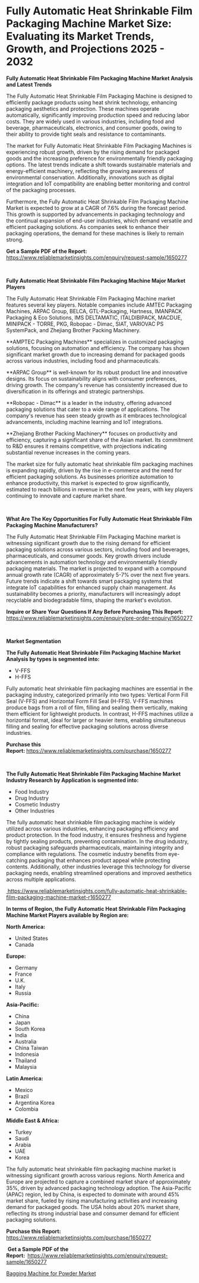 <p><h1>Fully Automatic Heat Shrinkable Film Packaging Machine Market Size: Evaluating its Market Trends, Growth, and Projections 2025 - 2032</h1></p><p><strong>Fully Automatic Heat Shrinkable Film Packaging Machine Market Analysis and Latest Trends</strong></p>
<p><p>The Fully Automatic Heat Shrinkable Film Packaging Machine is designed to efficiently package products using heat shrink technology, enhancing packaging aesthetics and protection. These machines operate automatically, significantly improving production speed and reducing labor costs. They are widely used in various industries, including food and beverage, pharmaceuticals, electronics, and consumer goods, owing to their ability to provide tight seals and resistance to contaminants.</p><p>The market for Fully Automatic Heat Shrinkable Film Packaging Machines is experiencing robust growth, driven by the rising demand for packaged goods and the increasing preference for environmentally friendly packaging options. The latest trends indicate a shift towards sustainable materials and energy-efficient machinery, reflecting the growing awareness of environmental conservation. Additionally, innovations such as digital integration and IoT compatibility are enabling better monitoring and control of the packaging processes.</p><p>Furthermore, the Fully Automatic Heat Shrinkable Film Packaging Machine Market is expected to grow at a CAGR of 7.6% during the forecast period. This growth is supported by advancements in packaging technology and the continual expansion of end-user industries, which demand versatile and efficient packaging solutions. As companies seek to enhance their packaging operations, the demand for these machines is likely to remain strong.</p></p>
<p><strong>Get a Sample PDF of the Report:&nbsp;</strong> <a href="https://www.reliablemarketinsights.com/enquiry/request-sample/1650277?utm_campaign=1894&utm_medium=2&utm_source=Github&utm_content=ia&utm_term=23032025&utm_id=fully-automatic-heat-shrinkable-film-packaging-machine">https://www.reliablemarketinsights.com/enquiry/request-sample/1650277</a></p>
<p>&nbsp;</p>
<p><strong>Fully Automatic Heat Shrinkable Film Packaging Machine Major Market Players</strong></p>
<p><p>The Fully Automatic Heat Shrinkable Film Packaging Machine market features several key players. Notable companies include AMTEC Packaging Machines, ARPAC Group, BELCA, GTL-Packaging, Hartness, IMANPACK Packaging & Eco Solutions, IMS DELTAMATIC, ITALDIBIPACK, MACDUE, MINIPACK - TORRE, PKG, Robopac - Dimac, SIAT, VARIOVAC PS SystemPack, and Zhejiang Brother Packing Machinery.</p><p>**AMPTEC Packaging Machines** specializes in customized packaging solutions, focusing on automation and efficiency. The company has shown significant market growth due to increasing demand for packaged goods across various industries, including food and pharmaceuticals. </p><p>**ARPAC Group** is well-known for its robust product line and innovative designs. Its focus on sustainability aligns with consumer preferences, driving growth. The company's revenue has consistently increased due to diversification in its offerings and strategic partnerships.</p><p>**Robopac - Dimac** is a leader in the industry, offering advanced packaging solutions that cater to a wide range of applications. The company's revenue has seen steady growth as it embraces technological advancements, including machine learning and IoT integrations.</p><p>**Zhejiang Brother Packing Machinery** focuses on productivity and efficiency, capturing a significant share of the Asian market. Its commitment to R&D ensures it remains competitive, with projections indicating substantial revenue increases in the coming years.</p><p>The market size for fully automatic heat shrinkable film packaging machines is expanding rapidly, driven by the rise in e-commerce and the need for efficient packaging solutions. As businesses prioritize automation to enhance productivity, this market is expected to grow significantly, estimated to reach billions in revenue in the next few years, with key players continuing to innovate and capture market share.</p></p>
<p>&nbsp;</p>
<p><strong>What Are The Key Opportunities For Fully Automatic Heat Shrinkable Film Packaging Machine Manufacturers?</strong></p>
<p><p>The Fully Automatic Heat Shrinkable Film Packaging Machine market is witnessing significant growth due to the rising demand for efficient packaging solutions across various sectors, including food and beverages, pharmaceuticals, and consumer goods. Key growth drivers include advancements in automation technology and environmentally friendly packaging materials. The market is projected to expand with a compound annual growth rate (CAGR) of approximately 5-7% over the next five years. Future trends indicate a shift towards smart packaging systems that integrate IoT capabilities for enhanced supply chain management. As sustainability becomes a priority, manufacturers will increasingly adopt recyclable and biodegradable films, shaping the market's evolution.</p></p>
<p><strong>Inquire or Share Your Questions If Any Before Purchasing This Report:</strong> <a href="https://www.reliablemarketinsights.com/enquiry/pre-order-enquiry/1650277?utm_campaign=1894&utm_medium=2&utm_source=Github&utm_content=ia&utm_term=23032025&utm_id=fully-automatic-heat-shrinkable-film-packaging-machine">https://www.reliablemarketinsights.com/enquiry/pre-order-enquiry/1650277</a></p>
<p>&nbsp;</p>
<p><strong>Market Segmentation</strong></p>
<p><strong>The Fully Automatic Heat Shrinkable Film Packaging Machine Market Analysis by types is segmented into:</strong></p>
<p><ul><li>V-FFS</li><li>H-FFS</li></ul></p>
<p><p>Fully automatic heat shrinkable film packaging machines are essential in the packaging industry, categorized primarily into two types: Vertical Form Fill Seal (V-FFS) and Horizontal Form Fill Seal (H-FFS). V-FFS machines produce bags from a roll of film, filling and sealing them vertically, making them efficient for lightweight products. In contrast, H-FFS machines utilize a horizontal format, ideal for larger or heavier items, enabling simultaneous filling and sealing for effective packaging solutions across diverse industries.</p></p>
<p><strong>Purchase this Report:&nbsp;</strong><a href="https://www.reliablemarketinsights.com/purchase/1650277?utm_campaign=1894&utm_medium=2&utm_source=Github&utm_content=ia&utm_term=23032025&utm_id=fully-automatic-heat-shrinkable-film-packaging-machine">https://www.reliablemarketinsights.com/purchase/1650277</a></p>
<p>&nbsp;</p>
<p><strong>The Fully Automatic Heat Shrinkable Film Packaging Machine Market Industry Research by Application is segmented into:</strong></p>
<p><ul><li>Food Industry</li><li>Drug Industry</li><li>Cosmetic Industry</li><li>Other Industries</li></ul></p>
<p><p>The fully automatic heat shrinkable film packaging machine is widely utilized across various industries, enhancing packaging efficiency and product protection. In the food industry, it ensures freshness and hygiene by tightly sealing products, preventing contamination. In the drug industry, robust packaging safeguards pharmaceuticals, maintaining integrity and compliance with regulations. The cosmetic industry benefits from eye-catching packaging that enhances product appeal while protecting contents. Additionally, other industries leverage this technology for diverse packaging needs, enabling streamlined operations and improved aesthetics across multiple applications.</p></p>
<p><a href="https://www.reliablemarketinsights.com/fully-automatic-heat-shrinkable-film-packaging-machine-market-r1650277?utm_campaign=1894&utm_medium=2&utm_source=Github&utm_content=ia&utm_term=23032025&utm_id=fully-automatic-heat-shrinkable-film-packaging-machine">&nbsp;https://www.reliablemarketinsights.com/fully-automatic-heat-shrinkable-film-packaging-machine-market-r1650277</a></p>
<p><strong>In terms of Region, the Fully Automatic Heat Shrinkable Film Packaging Machine Market Players available by Region are:</strong></p>
<p>
    <p> <strong> North America: </strong>
        <ul>
            <li>United States</li>
            <li>Canada</li>
        </ul>
        </p> 
    <p> <strong> Europe: </strong>
        <ul>
            <li>Germany</li>
            <li>France</li>
            <li>U.K.</li>
            <li>Italy</li>
            <li>Russia</li>
        </ul>
        </p> 
    <p> <strong> Asia-Pacific: </strong>
        <ul>
            <li>China</li>
            <li>Japan</li>
            <li>South Korea</li>
            <li>India</li>
            <li>Australia</li>
            <li>China Taiwan</li>
            <li>Indonesia</li>
            <li>Thailand</li>
            <li>Malaysia</li>
        </ul>
        </p> 
    <p> <strong> Latin America: </strong>
        <ul>
            <li>Mexico</li>
            <li>Brazil</li>
            <li>Argentina Korea</li>
            <li>Colombia</li>
        </ul>
        </p> 
    <p> <strong> Middle East & Africa: </strong>
        <ul>
            <li>Turkey</li>
            <li>Saudi</li>
            <li>Arabia</li>
            <li>UAE</li>
            <li>Korea</li>
        </ul>
    </p>
    </p>
<p><p>The fully automatic heat shrinkable film packaging machine market is witnessing significant growth across various regions. North America and Europe are projected to capture a combined market share of approximately 35%, driven by advanced packaging technology adoption. The Asia-Pacific (APAC) region, led by China, is expected to dominate with around 45% market share, fueled by rising manufacturing activities and increasing demand for packaged goods. The USA holds about 20% market share, reflecting its strong industrial base and consumer demand for efficient packaging solutions.</p></p>
<p><strong>Purchase this Report: </strong><a href="https://www.reliablemarketinsights.com/purchase/1650277?utm_campaign=1894&utm_medium=2&utm_source=Github&utm_content=ia&utm_term=23032025&utm_id=fully-automatic-heat-shrinkable-film-packaging-machine">https://www.reliablemarketinsights.com/purchase/1650277</a></p>
<p>&nbsp;<strong>Get a Sample PDF of the Report:&nbsp;&nbsp;</strong><a href="https://www.reliablemarketinsights.com/enquiry/request-sample/1650277?utm_campaign=1894&utm_medium=2&utm_source=Github&utm_content=ia&utm_term=23032025&utm_id=fully-automatic-heat-shrinkable-film-packaging-machine">https://www.reliablemarketinsights.com/enquiry/request-sample/1650277</a></p>
<p><strong></strong></p>
<p><p><a href="https://github.com/hgf64gh/Market-Research-Report-List-2/blob/main/bagging-machine-for-powder-market.md?utm_campaign=1894&utm_medium=2&utm_source=Github&utm_content=ia&utm_term=23032025&utm_id=fully-automatic-heat-shrinkable-film-packaging-machine">Bagging Machine for Powder Market</a></p></p>